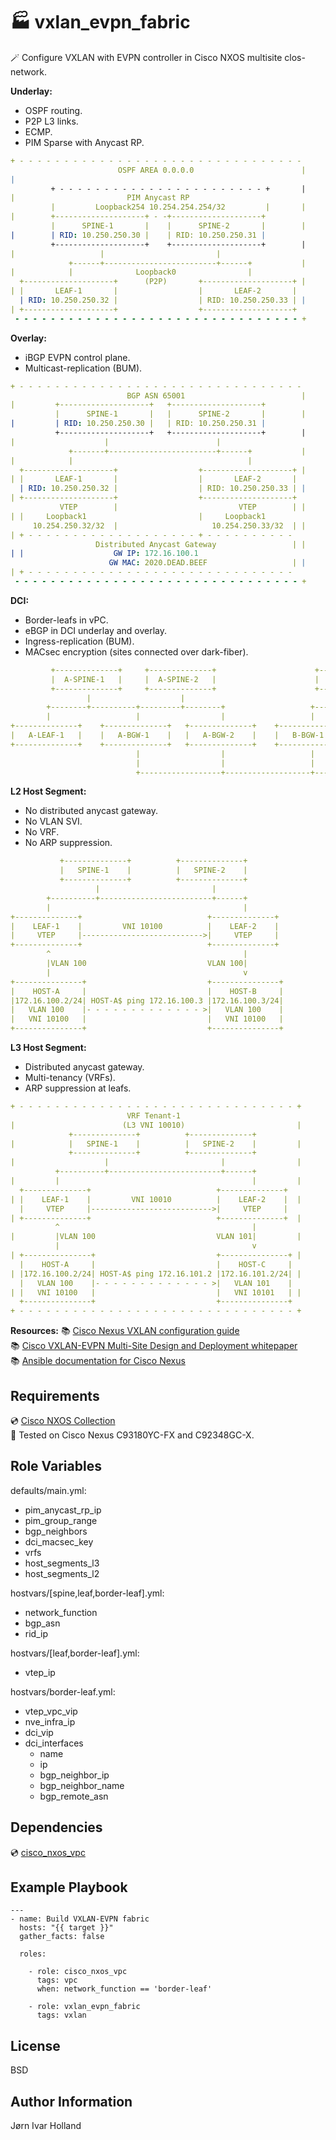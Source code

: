 🏭 vxlan\_evpn\_fabric
======================

🪄 Configure VXLAN with EVPN controller in Cisco NXOS multisite clos-network.

**Underlay:**
- OSPF routing.
- P2P L3 links.
- ECMP.
- PIM Sparse with Anycast RP.
```YAML
+ - - - - - - - - - - - - - - - - - - - - - - - - - - - - - - - -
                        OSPF AREA 0.0.0.0                        |
|
         + - - - - - - - - - - - - - - - - - - - - - - - +       |
|                         PIM Anycast RP
         |         Loopback254 10.254.254.254/32         |       |
|        +--------------------+ - -+--------------------+
         |      SPINE-1       |    |      SPINE-2       |        |
|        | RID: 10.250.250.30 |    | RID: 10.250.250.31 |
         +--------------------+    +--------------------+        |
|                   |                         |
             +------+-------------------------+------+           |
|            |              Loopback0                |
  +--------------------+      (P2P)       +--------------------+ |
| |       LEAF-1       |                  |       LEAF-2       |
  | RID: 10.250.250.32 |                  | RID: 10.250.250.33 | |
| +--------------------+                  +--------------------+
 - - - - - - - - - - - - - - - - - - - - - - - - - - - - - - - - +
```
**Overlay:**
- iBGP EVPN control plane.
- Multicast-replication (BUM).
```YAML
+ - - - - - - - - - - - - - - - - - - - - - - - - - - - - - - - -
                          BGP ASN 65001                          |
|         +--------------------+   +--------------------+
          |      SPINE-1       |   |      SPINE-2       |        |
|         | RID: 10.250.250.30 |   | RID: 10.250.250.31 |
          +--------------------+   +--------------------+        |
|                    |                        |
             +-------+------------------------+------+           |
|            |                                       |
  +--------------------+                  +--------------------+ |
| |       LEAF-1       |                  |       LEAF-2       |
  | RID: 10.250.250.32 |                  | RID: 10.250.250.33 | |
| +--------------------+                  +--------------------+
           VTEP        |                           VTEP        | |
| |     Loopback1                         |     Loopback1
     10.254.250.32/32  |                     10.254.250.33/32  | |
| + - - - - - - - - - - - - - - - - - - - + - - - - - - - - - -
                   Distributed Anycast Gateway                 | |
| |                    GW IP: 172.16.100.1
                      GW MAC: 2020.DEAD.BEEF                   | |
| + - - - - - - - - - - - - - - - - - - - - - - - - - - - - - -
 - - - - - - - - - - - - - - - - - - - - - - - - - - - - - - - - +
```
**DCI:**
- Border-leafs in vPC.
- eBGP in DCI underlay and overlay.
- Ingress-replication (BUM).
- MACsec encryption (sites connected over dark-fiber).
```YAML
         +--------------+     +--------------+                      +--------------+     +--------------+         
         |  A-SPINE-1   |     |  A-SPINE-2   |                      |  B-SPINE-1   |     |  B-SPINE-2   |         
         +--------------+     +--------------+                      +--------------+     +--------------+         
                 |                    |                                     |                    |                
        +--------+----------+---------+--------+                   +--------+----------+---------+--------+       
        |                   |                  |                   |                   |                  |       
+--------------+    +--------------+   +--------------+    +--------------+    +--------------+   +--------------+
|   A-LEAF-1   |    |   A-BGW-1    |   |   A-BGW-2    |    |   B-BGW-1    |    |   B-BGW-2    |   |   B-LEAF-1   |
+--------------+    +--------------+   +--------------+    +--------------+    +--------------+   +--------------+
                            |                  |                   |                   |                          
                            |                  |                   |                   |                          
                            +------------------+-------------------+-------------------+                          
```
**L2 Host Segment:**
- No distributed anycast gateway.
- No VLAN SVI.
- No VRF.
- No ARP suppression.
```YAML
           +--------------+          +--------------+        
           |   SPINE-1    |          |   SPINE-2    |        
           +--------------+          +--------------+        
                   |                         |               
        +----------+-------------------------+------+        
        |                                           |        
+--------------+                            +--------------+ 
|    LEAF-1    |         VNI 10100          |    LEAF-2    | 
|     VTEP     |--------------------------->|     VTEP     | 
+--------------+                            +--------------+ 
        ^                                           |        
        |VLAN 100                           VLAN 100|        
        |                                           v        
+---------------+                           +---------------+
|    HOST-A     |                           |    HOST-B     |
|172.16.100.2/24| HOST-A$ ping 172.16.100.3 |172.16.100.3/24|
|   VLAN 100    |- - - - - - - - - - - - - >|   VLAN 100    |
|   VNI 10100   |                           |   VNI 10100   |
+---------------+                           +---------------+
```
**L3 Host Segment:**
- Distributed anycast gateway.
- Multi-tenancy (VRFs).
- ARP suppression at leafs.
```YAML
+ - - - - - - - - - - - - - - - - - - - - - - - - - - - - - - - +
                          VRF Tenant-1
|                        (L3 VNI 10010)                         |
             +--------------+          +--------------+
|            |   SPINE-1    |          |   SPINE-2    |         |
             +--------------+          +--------------+
|                    |                         |                |
          +----------+-------------------------+------+
|         |                                           |         |
  +--------------+                            +--------------+
| |    LEAF-1    |         VNI 10010          |    LEAF-2    |  |
  |     VTEP     |--------------------------->|     VTEP     |
| +--------------+                            +--------------+  |
          ^                                           |
|         |VLAN 100                           VLAN 101|         |
          |                                           v
| +---------------+                           +---------------+ |
  |    HOST-A     |                           |    HOST-C     |
| |172.16.100.2/24| HOST-A$ ping 172.16.101.2 |172.16.101.2/24| |
  |   VLAN 100    |- - - - - - - - - - - - - >|   VLAN 101    |
| |   VNI 10100   |                           |   VNI 10101   | |
  +---------------+                           +---------------+
+ - - - - - - - - - - - - - - - - - - - - - - - - - - - - - - - +
```
**Resources:**
📚 [Cisco Nexus VXLAN configuration guide](https://www.cisco.com/c/en/us/td/docs/dcn/nx-os/nexus9000/101x/configuration/vxlan/cisco-nexus-9000-series-nx-os-vxlan-configuration-guide-release-101x/m_n9k_software_preface.html)<br>
📚 [Cisco VXLAN-EVPN Multi-Site Design and Deployment whitepaper](https://www.cisco.com/c/en/us/products/collateral/switches/nexus-9000-series-switches/white-paper-c11-739942.html#Introduction)<br>
📚 [Ansible documentation for Cisco Nexus](https://docs.ansible.com/ansible/latest/collections/cisco/nxos/index.html)<br>

Requirements
------------

💿 [Cisco NXOS Collection](https://galaxy.ansible.com/cisco/nxos)<br>
🧪 Tested on Cisco Nexus C93180YC-FX and C92348GC-X.

Role Variables
--------------

defaults/main.yml:
- pim\_anycast\_rp\_ip
- pim\_group\_range
- bgp\_neighbors
- dci\_macsec\_key
- vrfs
- host\_segments\_l3
- host\_segments\_l2

hostvars/[spine,leaf,border-leaf].yml:
- network\_function
- bgp\_asn
- rid\_ip

hostvars/[leaf,border-leaf].yml:
- vtep\_ip

hostvars/border-leaf.yml:
- vtep\_vpc\_vip
- nve\_infra\_ip
- dci\_vip
- dci\_interfaces
  - name
  - ip
  - bgp\_neighbor\_ip
  - bgp\_neighbor\_name
  - bgp\_remote\_asn

Dependencies
------------

💿 [cisco\_nxos\_vpc](https://galaxy.ansible.com/jiholland/cisco_nxos_vpc)

Example Playbook
----------------

    ---
    - name: Build VXLAN-EVPN fabric
      hosts: "{{ target }}"
      gather_facts: false

      roles:
        
        - role: cisco_nxos_vpc
          tags: vpc
          when: network_function == 'border-leaf'

        - role: vxlan_evpn_fabric
          tags: vxlan

License
-------

BSD

Author Information
------------------

Jørn Ivar Holland
